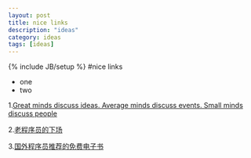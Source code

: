 ```yaml
---
layout: post
title: nice links
description: "ideas"
category: ideas
tags: [ideas]
---
```

{% include JB/setup %}
#nice links
* one
* two

1.[Great minds discuss ideas. Average minds discuss events. Small minds discuss people](http://www.douban.com/note/262077657/)

2.[老程序员的下场](http://www.vaikan.com/what-happens-to-older-developers/)

3.[国外程序员推荐的免费电子书](https://github.com/vhf/free-programming-books/blob/master/free-programming-books.md#professional-development)


